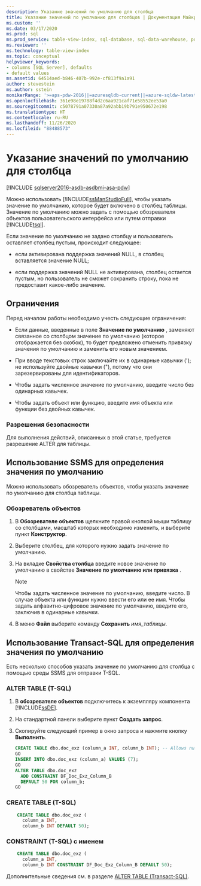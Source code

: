 ```yaml
---
description: Указание значений по умолчанию для столбца
title: Указание значений по умолчанию для столбцов | Документация Майкрософт
ms.custom: ''
ms.date: 03/17/2020
ms.prod: sql
ms.prod_service: table-view-index, sql-database, sql-data-warehouse, pdw
ms.reviewer: ''
ms.technology: table-view-index
ms.topic: conceptual
helpviewer_keywords:
- columns [SQL Server], defaults
- default values
ms.assetid: 64514aed-b846-407b-992e-cf813f9a1a91
author: stevestein
ms.author: sstein
monikerRange: '>=aps-pdw-2016||=azuresqldb-current||=azure-sqldw-latest||>=sql-server-2016||=sqlallproducts-allversions||>=sql-server-linux-2017||=azuresqldb-mi-current'
ms.openlocfilehash: 361e98e19788f4d2c6aa921caf71e58552ee53a0
ms.sourcegitcommit: c5078791a07330a87a92abb19b791e950672e198
ms.translationtype: HT
ms.contentlocale: ru-RU
ms.lasthandoff: 11/26/2020
ms.locfileid: "88488573"
---
```

# <a name="specify-default-values-for-columns"></a>Указание значений по умолчанию для столбца

[!INCLUDE [sqlserver2016-asdb-asdbmi-asa-pdw](../../includes/applies-to-version/sqlserver2016-asdb-asdbmi-asa-pdw.md)]

Можно использовать [!INCLUDE[ssManStudioFull](../../includes/ssmanstudiofull-md.md)], чтобы указать значение по умолчанию, которое будет включено в столбец таблицы. Значение по умолчанию можно задать с помощью обозревателя объектов пользовательского интерфейса или путем отправки [!INCLUDE[tsql](../../includes/tsql-md.md)].

Если значение по умолчанию не задано столбцу и пользователь оставляет столбец пустым, происходит следующее:

- если активирована поддержка значений NULL, в столбец вставляется значение NULL;

- если поддержка значений NULL не активирована, столбец остается пустым, но пользователь не сможет сохранить строку, пока не предоставит какое-либо значение.

## <a name="limitations-and-restrictions"></a><a name="Restrictions"></a> Ограничения

Перед началом работы необходимо учесть следующие ограничения:

- Если данные, введенные в поле **Значение по умолчанию** , заменяют связанное со столбцом значение по умолчанию (которое отображается без скобок), то будет предложено отменить привязку значения по умолчанию и заменить его новым значением.

- При вводе текстовых строк заключайте их в одинарные кавычки ('); не используйте двойные кавычки ("), потому что они зарезервированы для идентификаторов.

- Чтобы задать численное значение по умолчанию, введите число без одинарных кавычек.

- Чтобы задать объект или функцию, введите имя объекта или функции без двойных кавычек.

### <a name="security-permissions"></a><a name="Security"></a> Разрешения безопасности

Для выполнения действий, описанных в этой статье, требуется разрешение ALTER для таблицы.

## <a name="use-ssms-to-specify-a-default"></a><a name="SSMSProcedure"></a> Использование SSMS для определения значения по умолчанию

Можно использовать обозреватель объектов, чтобы указать значение по умолчанию для столбца таблицы.

### <a name="object-explorer"></a>Обозреватель объектов

1. В **Обозревателе объектов** щелкните правой кнопкой мыши таблицу со столбцами, масштаб которых необходимо изменить, и выберите пункт **Конструктор**.

2. Выберите столбец, для которого нужно задать значение по умолчанию.

3. На вкладке **Свойства столбца** введите новое значение по умолчанию в свойстве **Значение по умолчанию или привязка** .

   > [!NOTE]
   > Чтобы задать численное значение по умолчанию, введите число. В случае объекта или функции нужно ввести его или ее имя. Чтобы задать алфавитно-цифровое значение по умолчанию, введите его, заключив в одинарные кавычки.

4. В меню **Файл** выберите команду **Сохранить** _имя_таблицы_.

## <a name="use-transact-sql-to-specify-a-default"></a><a name="TsqlProcedure"></a> Использование Transact-SQL для определения значения по умолчанию

Есть несколько способов указать значение по умолчанию для столбца с помощью среды SSMS для отправки T-SQL.

### <a name="alter-table-t-sql"></a>ALTER TABLE (T-SQL)

1. В **обозревателе объектов** подключитесь к экземпляру компонента [!INCLUDE[ssDE](../../includes/ssde-md.md)].

2. На стандартной панели выберите пункт **Создать запрос**.

3. Скопируйте следующий пример в окно запроса и нажмите кнопку **Выполнить**.

   ```sql
   CREATE TABLE dbo.doc_exz (column_a INT, column_b INT); -- Allows nulls.
   GO
   INSERT INTO dbo.doc_exz (column_a) VALUES (7);
   GO
   ALTER TABLE dbo.doc_exz
     ADD CONSTRAINT DF_Doc_Exz_Column_B
     DEFAULT 50 FOR column_b;
   GO
   ```

<!--
The following two T-SQL code examples were offered by 'nycdotnet' (Steve) via public PR 1660, Feb 2019.
-->

### <a name="create-table-t-sql"></a>CREATE TABLE (T-SQL)

```sql
    CREATE TABLE dbo.doc_exz (
      column_a INT,
      column_b INT DEFAULT 50);
```

### <a name="named-constraint-t-sql"></a>CONSTRAINT (T-SQL) с именем

```sql
    CREATE TABLE dbo.doc_exz (
      column_a INT,
      column_b INT CONSTRAINT DF_Doc_Exz_Column_B DEFAULT 50);
```

Дополнительные сведения см. в разделе [ALTER TABLE (Transact-SQL)](../../t-sql/statements/alter-table-transact-sql.md).
